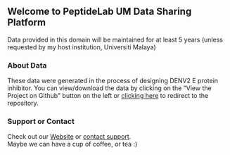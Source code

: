 ## Welcome to PeptideLab UM Data Sharing Platform
  
Data provided in this domain will be maintained for at least 5 years (unless requested by my host institution, Universiti Malaya)

### About Data

These data were generated in the process of designing DENV2 E protein inhibitor.
You can view/download the data by clicking on the "View the Project on Github" button on the left or [clicking here](https://github.com/peptidelab/Public-Reasearch-Data/tree/main/MDPI_Molecules-2022) to redirect to the repository.

### Support or Contact

Check out our [Website](https://sites.google.com/um.edu.my/peptide-lab) or [contact support](https://sites.google.com/um.edu.my/peptide-lab/welcome/feedback-form?authuser=0).  
Maybe we can have a cup of coffee, or tea :)

<!-- This content will not appear in the rendered Markdown -->
